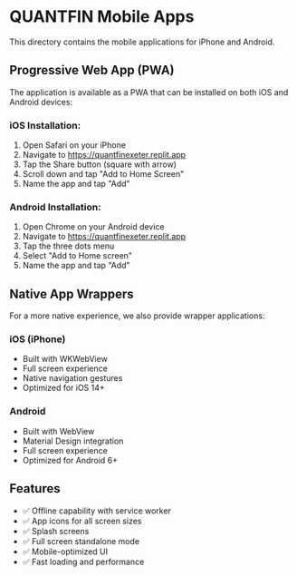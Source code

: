 # QUANTFIN Mobile Apps

This directory contains the mobile applications for iPhone and Android.

## Progressive Web App (PWA)

The application is available as a PWA that can be installed on both iOS and Android devices:

### iOS Installation:
1. Open Safari on your iPhone
2. Navigate to https://quantfinexeter.replit.app
3. Tap the Share button (square with arrow)
4. Scroll down and tap "Add to Home Screen"
5. Name the app and tap "Add"

### Android Installation:
1. Open Chrome on your Android device
2. Navigate to https://quantfinexeter.replit.app
3. Tap the three dots menu
4. Select "Add to Home screen"
5. Name the app and tap "Add"

## Native App Wrappers

For a more native experience, we also provide wrapper applications:

### iOS (iPhone)
- Built with WKWebView
- Full screen experience
- Native navigation gestures
- Optimized for iOS 14+

### Android
- Built with WebView
- Material Design integration
- Full screen experience
- Optimized for Android 6+

## Features
- ✅ Offline capability with service worker
- ✅ App icons for all screen sizes
- ✅ Splash screens
- ✅ Full screen standalone mode
- ✅ Mobile-optimized UI
- ✅ Fast loading and performance